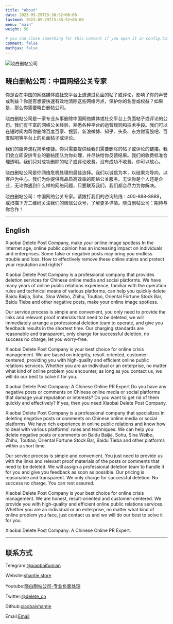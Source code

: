 ```yaml
---
title: "About"
date: 2023-05-29T15:38:52+08:00
lastmod: 2023-05-29T15:38:52+08:00
menu: "main"
weight: 50

# you can close something for this content if you open it in config.toml.
comment: false
mathjax: false
---
```

![晓白删帖公司](https://github.com/xiaobaishantie/shantie-service/assets/134913089/6295657b-3bff-48be-aeef-d3f618b347c0)
## 晓白删帖公司：中国网络公关专家

你是否在中国的网络媒体或社交平台上遭遇过负面的帖子或评论，影响了你的声誉或利益？你是否想要快速有效地清除这些网络污点，保护你的名誉或权益？如果是，那么你需要晓白删帖公司。

晓白删帖公司是一家专业从事删除中国网络媒体或社交平台上负面帖子或评论的公司。我们有丰富的网络公关经验，熟悉各种平台的运营规则和技术手段。我们可以在短时间内帮你删除百度百家、搜狐、新浪微博、知乎、头条、东方财富股吧、百度贴吧等平台上的负面帖子或评论。

我们的服务流程简单便捷。你只需要提供给我们需要删除的帖子或评论的链接。我们会立即安排专业的删帖团队为你处理，并尽快给你反馈结果。我们的收费标准合理透明。我们只对成功删除的帖子或评论收费。没有成功不收费。你可以放心。

晓白删帖公司是你网络危机处理的最佳选择。我们以诚信为本，以结果为导向，以客户为中心。我们为你提供高品质高效率的网络公关服务。无论你是个人还是企业，无论你遇到什么样的网络问题，只要联系我们，我们都会尽力为你解决。

晓白删帖公司：中国网络公关专家。请拨打我们的咨询热线：400-888-8888，或扫描下方二维码关注我们的微信公众号，了解更多详情。晓白删帖公司：期待与你合作！

---
## English

Xiaobai Delete Post Company, make your online image spotless
In the Internet age, online public opinion has an increasing impact on individuals and enterprises. Some false or negative posts may bring you endless trouble and loss. How to effectively remove these online stains and protect your reputation and rights?

Xiaobai Delete Post Company is a professional company that provides deletion services for Chinese online media and social platforms. We have many years of online public relations experience, familiar with the operation rules and technical means of various platforms, can help you quickly delete Baidu Baijia, Sohu, Sina Weibo, Zhihu, Toutiao, Oriental Fortune Stock Bar, Baidu Tieba and other negative posts, make your online image spotless.

Our service process is simple and convenient, you only need to provide the links and relevant proof materials that need to be deleted, we will immediately arrange a professional deletion team to operate, and give you feedback results in the shortest time. Our charging standards are reasonable and transparent, only charge for successful deletion, no success no charge, let you worry-free.

Xiaobai Delete Post Company is your best choice for online crisis management. We are based on integrity, result-oriented, customer-centered, providing you with high-quality and efficient online public relations services. Whether you are an individual or an enterprise, no matter what kind of online problem you encounter, as long as you contact us, we will do our best to solve it for you.


Xiaobai Delete Post Company: A Chinese Online PR Expert
Do you have any negative posts or comments on Chinese online media or social platforms that damage your reputation or interests? Do you want to get rid of them quickly and effectively? If yes, then you need Xiaobai Delete Post Company.

Xiaobai Delete Post Company is a professional company that specializes in deleting negative posts or comments on Chinese online media or social platforms. We have rich experience in online public relations and know how to deal with various platforms' rules and techniques. We can help you delete negative posts or comments on Baidu Baijia, Sohu, Sina Weibo, Zhihu, Toutiao, Oriental Fortune Stock Bar, Baidu Tieba and other platforms within a short time.

Our service process is simple and convenient. You just need to provide us with the links and relevant proof materials of the posts or comments that need to be deleted. We will assign a professional deletion team to handle it for you and give you feedback as soon as possible. Our pricing is reasonable and transparent. We only charge for successful deletion. No success no charge. You can rest assured.

Xiaobai Delete Post Company is your best choice for online crisis management. We are honest, result-oriented and customer-centered. We provide you with high-quality and efficient online public relations services. Whether you are an individual or an enterprise, no matter what kind of online problem you face, just contact us and we will do our best to solve it for you.

Xiaobai Delete Post Company: A Chinese Online PR Expert.

---
## 联系方式
Telegram:[@xiaobaifumian](https://t.me/xiaobaifumian)

Website:[shantie.store](https://shantie.store)

Youtube:[晓白删帖公司-专业负面处理](https://www.youtube.com/channel/UCIFchGo-wN27XdZV4i_6uCA)

Twitter:[@delete_cn](https://twitter.com/delete_cn)

Github:[xiaobaishantie](https://github.com/xiaobaishantie/shantie-service)

Email:[Email](mailto:xiaobai@shantie.store)

